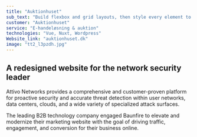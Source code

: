 ```yaml
---
title: "Auktionhuset"
sub_text: "Build flexbox and grid layouts, then style every element to perfection"
customer: "Auktionhuset"
service: "E-handeløsning & auktion"
technologies: "Vue, Nuxt, Wordpress"
Website_link: "auktionhuset.dk"
image: "tt2_l3pzdh.jpg"
---
```


## A redesigned website for the network security leader

Attivo Networks provides a comprehensive and customer-proven platform for proactive security and accurate threat detection within user networks, data centers, clouds, and a wide variety of specialized attack surfaces.

The leading B2B technology company engaged Baunfire to elevate and modernize their marketing website with the goal of driving traffic, engagement, and conversion for their business online.